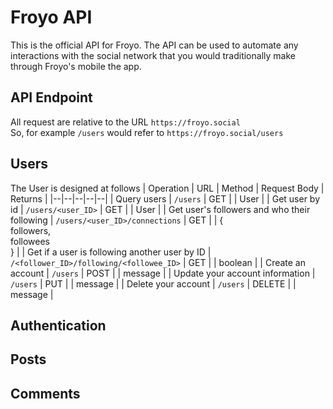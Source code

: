 # Froyo API
This is the official API for Froyo. The API can be used to automate any interactions with the social network that you would traditionally make through Froyo's mobile the app.
## API Endpoint
All request are relative to the URL `https://froyo.social`
<br>
So, for example `/users` would refer to `https://froyo.social/users`
## Users
The User is designed at follows
| Operation | URL | Method | Request Body | Returns |
|--|--|--|--|--|
| Query users | `/users` | GET |  | User |
| Get user by id | `/users/<user_ID>` | GET |  | User |
| Get user's followers and who their following | `/users/<user_ID>/connections` | GET |  | {<br>  followers,<br>  followees<br>} |
| Get if a user is following another user by ID | `/<follower_ID>/following/<followee_ID>` | GET |  | boolean |
| Create an account | `/users` | POST |  | message |
| Update your account information | `/users` | PUT |  |  message |
| Delete your account | `/users` | DELETE |  | message |
## Authentication
## Posts
## Comments
